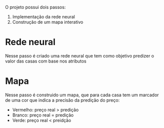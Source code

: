 O projeto possui dois passos:
1. Implementação da rede neural
2. Construção de um mapa interativo

# Rede neural
Nesse passo é criado uma rede neural que tem como objetivo predizer o valor das casas com base nos atributos

# Mapa
Nesse passo é construido um mapa, que para cada casa tem um marcador de uma cor que indica a precisão da predição do preço:
- Vermelho: preço real > predição
- Branco: preço real = predição
- Verde: preço real < preidção
 
